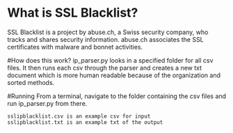 # What is SSL Blacklist?
SSL Blacklist is a project by abuse.ch, a Swiss security company, who tracks and shares security information. abuse.ch associates the SSL certificates with malware and bonnet activities.

#How does this work?
ip_parser.py looks in a specified folder for all csv files. It then runs each csv through the parser and creates a new txt document which is more human readable because of the organization and sorted methods.

#Running
From a terminal, navigate to the folder containing the csv files and run ip_parser.py from there.


	sslipblacklist.csv is an example csv for input
	sslipblacklist.txt is an example txt of the output
